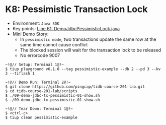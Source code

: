 # K8: Pessimistic Transaction Lock
+ Environment: `Java SDK`
+ Key points:
[Line 61: DemoJdbcPessimisticLock.java](https://github.com/pingcap/tidb-course-201-lab/blob/master/scripts/DemoJdbcPessimisticLock.java)
+ Mini Demo Story:
  + In `pessimistic mode`, two transactions update the same row at the same time cannot cause conflict
  + The blocked session will wait for the transaction lock to be released
  + No errorcode 9007
```
~!@// Setup: Terminal 1@!~
$ tiup playground v6.1.0 --tag pessimistic-example --db 2 --pd 3 --kv 3 --tiflash 1

~!@// Demo Run: Terminal 2@!~
$ git clone https://github.com/pingcap/tidb-course-201-lab.git
$ cd tidb-course-201-lab/scripts
$ ./09-demo-jdbc-tx-pessimistic-01-show.sh
$ ./09-demo-jdbc-tx-pessimistic-01-show.sh

~!@// Tear Down: Terminal 1@!~
$ <ctrl-c>
$ tiup clean pessimistic-example
```